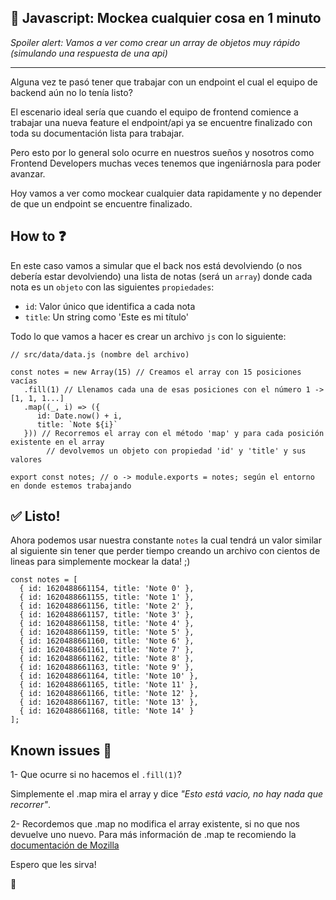 ## 📝 Javascript: Mockea cualquier cosa en 1 minuto

*Spoiler alert:  Vamos a ver como crear un array de objetos muy rápido (simulando una respuesta de una api)*

---

Alguna vez te pasó tener que trabajar con un endpoint el cual el equipo de backend aún no lo tenía listo?

El escenario ideal sería que cuando el equipo de frontend comience a trabajar una nueva feature el endpoint/api ya se encuentre finalizado con toda su documentación lista para trabajar.

Pero esto por lo general solo ocurre en nuestros sueños y nosotros como Frontend Developers muchas veces tenemos que ingeniárnosla para poder avanzar.

Hoy vamos a ver como mockear cualquier data rapidamente y no depender de que un endpoint se encuentre finalizado.

## How to ❓

En este caso vamos a simular que el back nos está devolviendo (o nos debería estar devolviendo) una lista  de notas (será un `array`) donde cada nota es un `objeto` con las siguientes `propiedades`:

- `id`: Valor único que identifica a cada nota
- `title`: Un string como 'Este es mi título'

Todo lo que vamos a hacer es crear un archivo `js` con lo siguiente:

```
// src/data/data.js (nombre del archivo)

const notes = new Array(15) // Creamos el array con 15 posiciones vacías
   .fill(1) // Llenamos cada una de esas posiciones con el número 1 -> [1, 1, 1...]
   .map((_, i) => ({
      id: Date.now() + i,
      title: `Note ${i}`
   })) // Recorremos el array con el método 'map' y para cada posición existente en el array
        // devolvemos un objeto con propiedad 'id' y 'title' y sus valores

export const notes; // o -> module.exports = notes; según el entorno en donde estemos trabajando
```

## ✅ Listo! 

Ahora podemos usar nuestra constante `notes` la cual tendrá un valor similar al siguiente sin tener que perder tiempo creando un archivo con cientos de lineas para simplemente mockear la data! ;)

```
const notes = [
  { id: 1620488661154, title: 'Note 0' },
  { id: 1620488661155, title: 'Note 1' },
  { id: 1620488661156, title: 'Note 2' },
  { id: 1620488661157, title: 'Note 3' },
  { id: 1620488661158, title: 'Note 4' },
  { id: 1620488661159, title: 'Note 5' },
  { id: 1620488661160, title: 'Note 6' },
  { id: 1620488661161, title: 'Note 7' },
  { id: 1620488661162, title: 'Note 8' },
  { id: 1620488661163, title: 'Note 9' },
  { id: 1620488661164, title: 'Note 10' },
  { id: 1620488661165, title: 'Note 11' },
  { id: 1620488661166, title: 'Note 12' },
  { id: 1620488661167, title: 'Note 13' },
  { id: 1620488661168, title: 'Note 14' }
];
``` 

## Known issues 👀

1- Que ocurre si no hacemos el `.fill(1)`? 

Simplemente el .map mira el array y dice *"Esto está vacio, no hay nada que recorrer"*.

2- Recordemos que .map no modifica el array existente, si no que nos devuelve uno nuevo.
Para más información de .map te recomiendo la [documentación de Mozilla](https://developer.mozilla.org/es/docs/Web/JavaScript/Reference/Global_Objects/Array/map)

Espero que les sirva!

👋